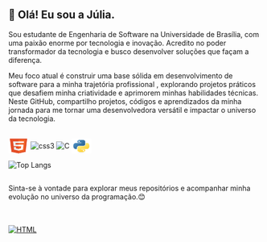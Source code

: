 ## 👋 Olá! Eu sou a Júlia.

Sou estudante de Engenharia de Software na Universidade de Brasília, com uma paixão enorme por tecnologia e inovação. Acredito no poder transformador da tecnologia e busco desenvolver soluções que façam a diferença.

Meu foco atual é construir uma base sólida em desenvolvimento de software para a minha trajetória profissional , explorando projetos práticos que desafiem minha criatividade e aprimorem minhas habilidades técnicas. Neste GitHub, compartilho projetos, códigos e aprendizados da minha jornada para me tornar uma desenvolvedora versátil e impactar o universo da tecnologia.

<div style="display: inline_block"><br>
  <img align="center" alt="HTML" height="30" width="40" src="https://raw.githubusercontent.com/devicons/devicon/master/icons/html5/html5-original.svg">
  <img align="center" alt="css3" src="https://img.icons8.com/color/48/css3.png" height="35" width="40"/>
  <img  align="center" alt="C" src="https://img.icons8.com/fluency/48/c-programming.png" height="38" width="38"/>
   <img align="center" alt="Python" height="30" width="40" src="https://raw.githubusercontent.com/devicons/devicon/master/icons/python/python-original.svg">
</div>

![Top Langs](https://github-readme-stats.vercel.app/api/top-langs/?username=JpRodrigues2&hide_progress=true)

##

Sinta-se à vontade para explorar meus repositórios e acompanhar minha evolução no universo da programação.😊


##


<div style="display: inline_block"><br>
  <a href="https://www.linkedin.com/in/j%C3%BAlia-massuda-166068291/"><img align="center" alt="HTML" height="30" width="100" src="https://img.shields.io/badge/LinkedIn-0A66C2?logo=linkedin&logoColor=fff&style=flat">
 
</div>
